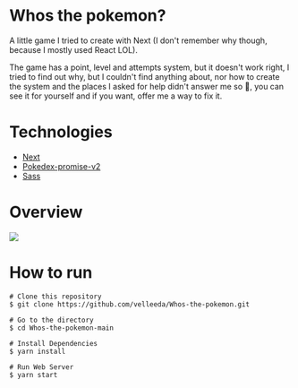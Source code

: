 # Whos the pokemon?

A little game I tried to create with Next (I don't remember why though, because I mostly used React LOL).
  
The game has a point, level and attempts system, but it doesn't work right, I tried to find out why, but I couldn't find anything about, nor how to create the system and the places I asked for help didn't answer me so 🤷, you can see it for yourself and if you want, offer me a way to fix it.


# Technologies

- [Next](https://nextjs.org/)
- [Pokedex-promise-v2](https://www.npmjs.com/package/pokedex-promise-v2)
- [Sass](https://sass-lang.com/)

# Overview

![](./public/gifs/default.gif)

# How to run

```
# Clone this repository
$ git clone https://github.com/velleeda/Whos-the-pokemon.git

# Go to the directory
$ cd Whos-the-pokemon-main
```

```
# Install Dependencies
$ yarn install

# Run Web Server
$ yarn start
```

